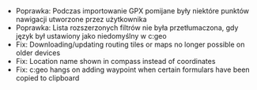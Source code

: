##
- Poprawka: Podczas importowanie GPX pomijane były niektóre punktów nawigacji utworzone przez użytkownika
- Poprawka: Lista rozszerzonych filtrów nie była przetłumaczona, gdy język był ustawiony jako niedomyślny w c:geo
- Fix: Downloading/updating routing tiles or maps no longer possible on older devices
- Fix: Location name shown in compass instead of coordinates
- Fix: c:geo hangs on adding waypoint when certain formulars have been copied to clipboard
